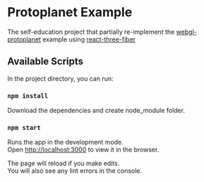 # Protoplanet Example  

The self-education project that partially re-implement the [webgl-protoplanet](https://threejs.org/examples/?q=prot#webgl_gpgpu_protoplanet) example using [react-three-fiber](https://docs.pmnd.rs/react-three-fiber/getting-started/introduction)

## Available Scripts

In the project directory, you can run:

### `npm install`

Download the dependencies and create node_module folder.

### `npm start`

Runs the app in the development mode.\
Open [http://localhost:3000](http://localhost:3000) to view it in the browser.

The page will reload if you make edits.\
You will also see any lint errors in the console.